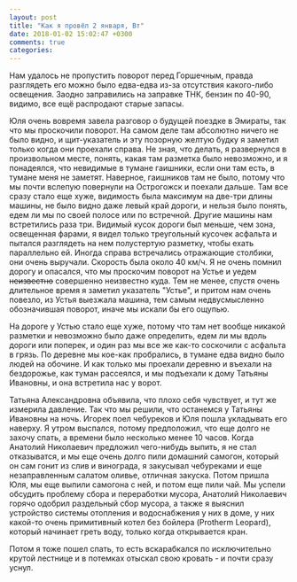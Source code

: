 ```yaml
---
layout: post
title: "Как я провёл 2 января, Вт"
date: 2018-01-02 15:02:47 +0300
comments: true
categories: 
---
```

Нам удалось не пропустить поворот перед Горшечным, правда разглядеть его можно было едва-едва из-за отсутствия какого-либо освещения. Заодно заправились на заправке ТНК, бензин по 40-90, видимо, все ещё распродают старые запасы.



Юля очень вовремя завела разговор о будущей поездке в Эмираты, так что мы проскочили поворот. На самом деле там абсолютно ничего не было видно, и щит-указатель и эту позорную желтую будку я заметил только когда они проехали справа. Не зная, что делать, я развернулся в произвольном месте, понять, какая там разметка было невозможно, и я понадеялся, что невидимые в тумане гаишники, если они там есть, в тумане меня не заметят. Наверное, гаишников там не было, потому что мы почти вслепую повернули на Острогожск и поехали дальше. Там все сразу стало еще хуже, видимость была максимум на две-три длины машины, не было видно даже левый край дороги, и нельзя было понять, едем ли мы по своей полосе или по встречной. Другие машины нам встретились раза три. Видимый кусок дороги был меньше, чем зона, освещенная фарами, я видел только треугольный кусочек асфальта и пытался разглядеть на нем полустертую разметку, чтобы ехать параллельно ей. Иногда справа встречались отражающие столбики, они очень выручали. Скорость была около 40 км/ч. Я не очень помнил дорогу и опасался, что мы проскочим поворот на Устье и уедем ~~неизвестно~~ совершенно неизвестно куда. Тем не менее, спустя очень длительное время я заметил указатель "Устье", и притом нам очень повезло, из Устья выезжала машина, тем самым недвусмысленно обозначившая поворот, иначе мы искали бы его ощупью.

На дороге у Устью стало еще хуже, потому что там нет вообще никакой разметки и невозможно было даже определить, едем ли мы вдоль дороги или поперек, и один раз мы все же как-то соскочили с асфальта в грязь. По деревне мы кое-как пробрались, в тумане едва видно было людей на обочине. И как только мы проехали деревню и въехали на бездорожье, как туман рассеялся, и мы подъехали к дому Татьяны Ивановны, и она встретила нас у ворот.

Татьяна Александровна объявила, что плохо себя чувствует, и тут же измерила давление. Так что мы решили, что останемся у Татьяны Ивановны на ночь. Игорек поел чебуреков и Юля пошла укладывать его наверху. Я утром выспался, потому предположил, что еще долго не захочу спать, а времени было несколько менее 10 часов. Когда Анатолий Николаевич предложил чего-нибудь выпить, я не стал отказыватся, и мы еще очень долго пили домашний самогон, который он сам гонит из слив и винограда, я закусывал чебуреками и еще незаправленным салатом оливье, отличная закуска. Потом пришла Юля, мы еще выпили самогона с ней, и потом еще пили чай. Мы успели обсудить проблему сбора и переработки мусора, Анатолий Николаевич горячо одобрил раздельный сбор мусора, а также я выяснил устройство системы отопления и водоснабжения у них в доме, у них какой-то очень примитивный котел без бойлера (Protherm Leopard), который начинает греть воду, только когда открывается кран.

Потом я тоже пошел спать, то есть вскарабкался по исключительно крутой лестнице и в потемках отыскал свою кровать - и почти сразу уснул.